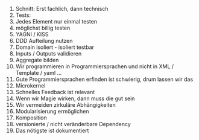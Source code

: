 1. Schnitt: Erst fachlich, dann technisch
2. Tests: 
  1. Jedes Element nur einmal testen
  2. möglichst billig testen
3. YAGNI / KISS
5. DDD Aufteilung nutzen
  1. Domain isoliert - isoliert testbar
  2. Inputs / Outputs validieren
  3. Aggregate bilden
7. Wir programmieren in Programmiersprachen und nicht in XML / Template / yaml ...
8. Gute Programmiersprachen erfinden ist schwierig, drum lassen wir das
9. Microkernel
10. Schnelles Feedback ist relevant
11. Wenn wir Magie wirken, dann muss die gut sein
12. Wir vermeiden zirkuläre Abhängigkeiten
13. Modularisierung ermöglichen
14. Komposition
15. versionierte / nicht veränderbare Dependency
16. Das nötigste ist dokumentiert